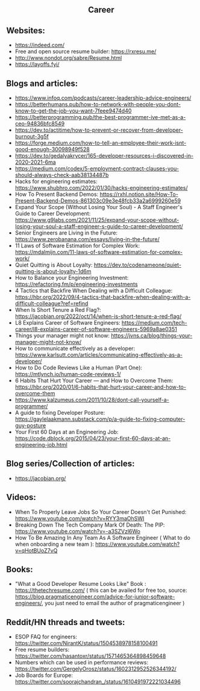 <h2 align="center">Career</h2>

## Websites:

- https://indeed.com/
- Free and open source resume builder: https://rxresu.me/
- http://www.nondot.org/sabre/Resume.html
- https://layoffs.fyi/

## Blogs and articles:

- https://www.infoq.com/podcasts/career-leadership-advice-engineers/
- https://betterhumans.pub/how-to-network-with-people-you-dont-know-to-get-the-job-you-want-7feee9474d40
- https://betterprogramming.pub/the-best-programmer-ive-met-as-a-ceo-94836bfc8549
- https://dev.to/actitime/how-to-prevent-or-recover-from-developer-burnout-3g5f
- https://forge.medium.com/how-to-tell-an-employee-their-work-isnt-good-enough-30098949f528
- https://dev.to/gedalyakrycer/165-developer-resources-i-discovered-in-2020-2021-6ma
- https://medium.com/codex/5-employment-contract-clauses-you-should-always-check-aab38134487b
- Hacks for engineering estimates: https://www.shubhro.com/2022/01/30/hacks-engineering-estimates/
- How To Present Backend Demos: https://rxhl.notion.site/How-To-Present-Backend-Demos-861303c09e3e48fcb33a2a6999260e59
- Expand Your Scope (Without Losing Your Soul) - A Staff Engineer's Guide to Career Development: https://www.g9labs.com/2021/11/25/expand-your-scope-without-losing-your-soul-a-staff-engineer-s-guide-to-career-development/
- Senior Engineers are Living in the Future: https://www.zerobanana.com/essays/living-in-the-future/
- 11 Laws of Software Estimation for Complex Work: https://mdalmijn.com/11-laws-of-software-estimation-for-complex-work/
- Quiet Quitting is About Loyalty: https://dev.to/codenameone/quiet-quitting-is-about-loyalty-1d6m
- How to Balance your Engineering Investment: https://refactoring.fm/p/engineering-investments
- 4 Tactics that Backfire When Dealing with a Difficult Colleague: https://hbr.org/2022/09/4-tactics-that-backfire-when-dealing-with-a-difficult-colleague?ref=refind
- When Is Short Tenure a Red Flag?: https://jacobian.org/2022/oct/14/when-is-short-tenure-a-red-flag/
- L8 Explains Career of Software Engineers: https://medium.com/tech-career/l8-explains-career-of-software-engineers-5969a8ae0351
- Things your manager might not know: https://jvns.ca/blog/things-your-manager-might-not-know/
- How to communicate effectively as a developer: https://www.karlsutt.com/articles/communicating-effectively-as-a-developer/
- How to Do Code Reviews Like a Human (Part One): https://mtlynch.io/human-code-reviews-1/
- 6 Habits That Hurt Your Career — and How to Overcome Them: https://hbr.org/2020/01/6-habits-that-hurt-your-career-and-how-to-overcome-them
- https://www.kalzumeus.com/2011/10/28/dont-call-yourself-a-programmer/
- A guide to fixing Developer Posture: https://gaylelaakmann.substack.com/p/a-guide-to-fixing-computer-guy-posture
- Your First 60 Days at an Engineering Job: https://code.dblock.org/2015/04/23/your-first-60-days-at-an-engineering-job.html

## Blog series/Collection of articles:

- https://jacobian.org/

## Videos:

- When To Properly Leave Jobs So Your Career Doesn't Get Punished: https://www.youtube.com/watch?v=RYY3maOhSWI
- Breaking Down The Tech Company Mark Of Death: The PIP: https://www.youtube.com/watch?v=-a3SZVzl6Wo
- How To Be Amazing In Any Team As A Software Engineer ( What to do when onboarding a new team  ): https://www.youtube.com/watch?v=qHotBUoZ7vQ

## Books:

- "What a Good Developer Resume Looks Like" Book : https://thetechresume.com/ ( this can be availed for free too, source: https://blog.pragmaticengineer.com/advice-for-junior-software-engineers/, you just need to email the author of pragmaticengineer )

## Reddit/HN threads and tweets:

- ESOP FAQ for engineers: https://twitter.com/NirantK/status/1504538978158100491
- Free resume builders: https://twitter.com/hasantoxr/status/1571465364898459648
- Numbers which can be used in performance reviews: https://twitter.com/GergelyOrosz/status/1602312952526344192/
- Job Boards for Europe: https://twitter.com/soorajchandran_/status/1610491972221034496
